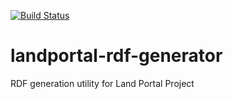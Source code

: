 [![Build Status](https://travis-ci.org/weso/landportal-rdf-generator.svg?branch=develop)](https://travis-ci.org/weso/landportal-rdf-generator)

landportal-rdf-generator
========================

RDF generation utility for Land Portal Project
